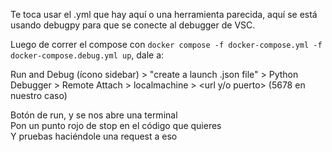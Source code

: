 Te toca usar el .yml que hay aquí o una herramienta parecida, aquí se está usando debugpy para que se conecte al debugger de VSC.

Luego de correr el compose con ```docker compose -f docker-compose.yml -f docker-compose.debug.yml up```, dale a:

Run and Debug (ícono sidebar) > "create a launch .json file" > Python Debugger > Remote Attach > localmachine > <url y/o puerto> (5678 en nuestro caso)

Botón de run, y se nos abre una terminal  
Pon un punto rojo de stop en el código que quieres  
Y pruebas haciéndole una request a eso